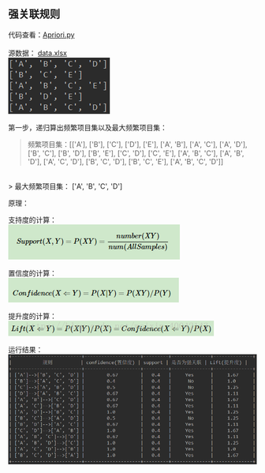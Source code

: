 
## 强关联规则


代码查看：[Apriori.py](Apriori.py) <br> 
<br>
源数据： [data.xlsx](data.xlsx) <br>
![data](imgs/data.png)<br>

第一步，递归算出频繁项目集以及最大频繁项目集：<br>
> 频繁项目集：[['A'], ['B'], ['C'], ['D'], ['E'], ['A', 'B'], ['A', 'C'], ['A', 'D'], ['B', 'C'], ['B', 'D'], ['B', 'E'], ['C', 'D'], ['C', 'E'], ['A', 'B', 'C'], ['A', 'B', 'D'], ['A', 'C', 'D'], ['B', 'C', 'D'], ['B', 'C', 'E'], ['A', 'B', 'C', 'D']] 
 
 <br>
> 最大频繁项目集： ['A', 'B', 'C', 'D'] 

原理： <br> 
 
支持度的计算：<br> 
![sup](imgs/support.png)<br>
 
置信度的计算：<br>
![con](imgs/confidence.png)<br>
 
提升度的计算：<br>
![lift](imgs/Lift.png)<br>
 
运行结果：<br>
![result](imgs/result.png)<br>
